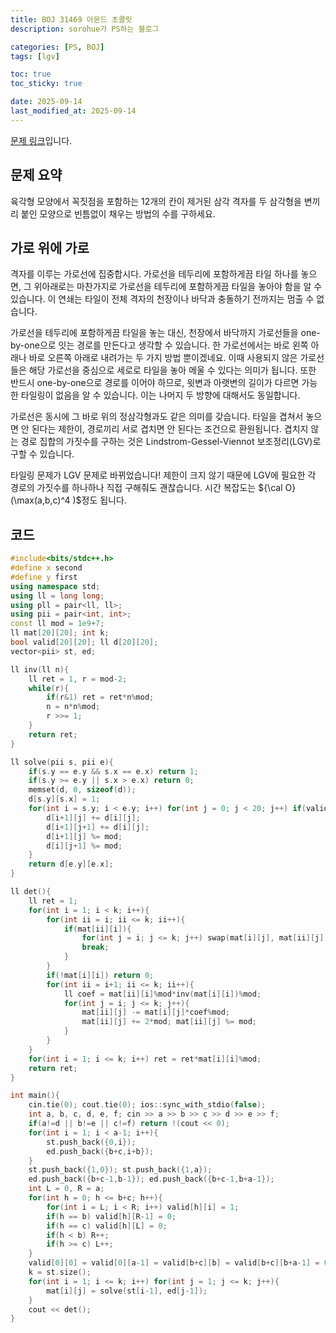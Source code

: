 ```yaml
---
title: BOJ 31469 아몬드 초콜릿
description: sorohue가 PS하는 블로그

categories: [PS, BOJ]
tags: [lgv]

toc: true
toc_sticky: true

date: 2025-09-14
last_modified_at: 2025-09-14
---
```


[문제 링크](https://boj.kr/31469)입니다.

## 문제 요약

육각형 모양에서 꼭짓점을 포함하는 12개의 칸이 제거된 삼각 격자를 두 삼각형을 변끼리 붙인 모양으로 빈틈없이 채우는 방법의 수를 구하세요.

## 가로 위에 가로

 격자를 이루는 가로선에 집중합시다. 가로선을 테두리에 포함하게끔 타일 하나를 놓으면, 그 위아래로는 마찬가지로 가로선을 테두리에 포함하게끔 타일을 놓아야 함을 알 수 있습니다. 이 연쇄는 타일이 전체 격자의 천장이나 바닥과 충돌하기 전까지는 멈출 수 없습니다.

가로선을 테두리에 포함하게끔 타일을 놓는 대신, 천장에서 바닥까지 가로선들을 one-by-one으로 잇는 경로를 만든다고 생각할 수 있습니다. 한 가로선에서는 바로 왼쪽 아래나 바로 오른쪽 아래로 내려가는 두 가지 방법 뿐이겠네요. 이때 사용되지 않은 가로선들은 해당 가로선을 중심으로 세로로 타일을 놓아 메울 수 있다는 의미가 됩니다. 또한 반드시 one-by-one으로 경로를 이어야 하므로, 윗변과 아랫변의 길이가 다르면 가능한 타일링이 없음을 알 수 있습니다. 이는 나머지 두 방향에 대해서도 동일합니다.

가로선은 동시에 그 바로 위의 정삼각형과도 같은 의미를 갖습니다. 타일을 겹쳐서 놓으면 안 된다는 제한이, 경로끼리 서로 겹치면 안 된다는 조건으로 환원됩니다. 겹치지 않는 경로 집합의 가짓수를 구하는 것은 Lindstrom-Gessel-Viennot 보조정리(LGV)로 구할 수 있습니다.

타일링 문제가 LGV 문제로 바뀌었습니다! 제한이 크지 않기 때문에 LGV에 필요한 각 경로의 가짓수를 하나하나 직접 구해줘도 괜찮습니다. 시간 복잡도는 ${\cal O}(\max(a,b,c)^4 )$정도 됩니다.

## 코드

```cpp
#include<bits/stdc++.h>
#define x second
#define y first
using namespace std;
using ll = long long;
using pll = pair<ll, ll>;
using pii = pair<int, int>;
const ll mod = 1e9+7;
ll mat[20][20]; int k;
bool valid[20][20]; ll d[20][20];
vector<pii> st, ed;

ll inv(ll n){
	ll ret = 1, r = mod-2;
	while(r){
		if(r&1) ret = ret*n%mod;
		n = n*n%mod;
		r >>= 1;
	}
	return ret;
}

ll solve(pii s, pii e){
	if(s.y == e.y && s.x == e.x) return 1;
	if(s.y >= e.y || s.x > e.x) return 0;
	memset(d, 0, sizeof(d));
	d[s.y][s.x] = 1;
	for(int i = s.y; i < e.y; i++) for(int j = 0; j < 20; j++) if(valid[i][j]){
		d[i+1][j] += d[i][j];
		d[i+1][j+1] += d[i][j];
		d[i+1][j] %= mod;
		d[i][j+1] %= mod;
	}
	return d[e.y][e.x];
}

ll det(){
	ll ret = 1;
	for(int i = 1; i < k; i++){
		for(int ii = i; ii <= k; ii++){
			if(mat[ii][i]){
				for(int j = i; j <= k; j++) swap(mat[i][j], mat[ii][j]);
				break;
			}
		}
		if(!mat[i][i]) return 0;
		for(int ii = i+1; ii <= k; ii++){
			ll coef = mat[ii][i]%mod*inv(mat[i][i])%mod;
			for(int j = i; j <= k; j++){
				mat[ii][j] -= mat[i][j]*coef%mod;
				mat[ii][j] += 2*mod; mat[ii][j] %= mod;
			}
		}
	}
	for(int i = 1; i <= k; i++) ret = ret*mat[i][i]%mod;
	return ret;
}

int main(){
	cin.tie(0); cout.tie(0); ios::sync_with_stdio(false);
	int a, b, c, d, e, f; cin >> a >> b >> c >> d >> e >> f;
	if(a!=d || b!=e || c!=f) return !(cout << 0);
	for(int i = 1; i < a-1; i++){
		st.push_back({0,i});
		ed.push_back({b+c,i+b});
	}
	st.push_back({1,0}); st.push_back({1,a});
	ed.push_back({b+c-1,b-1}); ed.push_back({b+c-1,b+a-1});
	int L = 0, R = a;
	for(int h = 0; h <= b+c; h++){
		for(int i = L; i < R; i++) valid[h][i] = 1;
		if(h == b) valid[h][R-1] = 0;
		if(h == c) valid[h][L] = 0;
		if(h < b) R++;
		if(h >= c) L++; 
	}
	valid[0][0] = valid[0][a-1] = valid[b+c][b] = valid[b+c][b+a-1] = 0;
	k = st.size();
	for(int i = 1; i <= k; i++) for(int j = 1; j <= k; j++){
		mat[i][j] = solve(st[i-1], ed[j-1]);
	}
	cout << det();
}
```